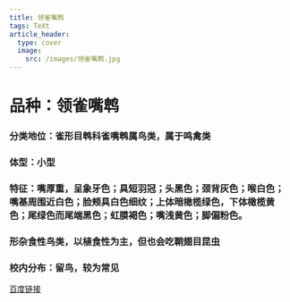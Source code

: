 ```yaml
---
title: 领雀嘴鹎
tags: TeXt
article_header:
  type: cover
  image:
    src: /images/领雀嘴鹎.jpg
---
```


# 品种：领雀嘴鹎
### 分类地位：雀形目鹎科雀嘴鹎属鸟类，属于鸣禽类
### 体型：小型
### 特征：嘴厚重，呈象牙色；具短羽冠；头黑色；颈背灰色；喉白色；嘴基周围近白色；脸颊具白色细纹；上体暗橄榄绿色，下体橄榄黄色；尾绿色而尾端黑色；虹膜褐色；嘴浅黄色；脚偏粉色。
### 形杂食性鸟类，以植食性为主，但也会吃鞘翅目昆虫
### 校内分布：留鸟，较为常见

[百度链接](https://baike.baidu.com/item/%E9%A2%86%E9%9B%80%E5%98%B4%E9%B9%8E?fromModule=lemma_search-box)

<!--more-->
